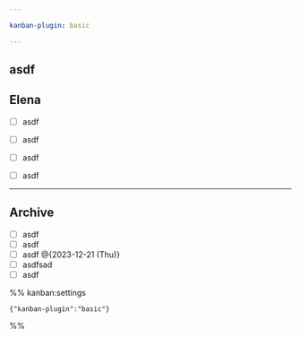 ```yaml
---

kanban-plugin: basic

---
```


## asdf



## Elena

- [ ] asdf
- [ ] asdf
- [ ] asdf
- [ ] asdf


***

## Archive

- [ ] asdf
- [ ] asdf
- [ ] asdf @{2023-12-21 (Thu)}
- [ ] asdfsad
- [ ] asdf

%% kanban:settings
```
{"kanban-plugin":"basic"}
```
%%